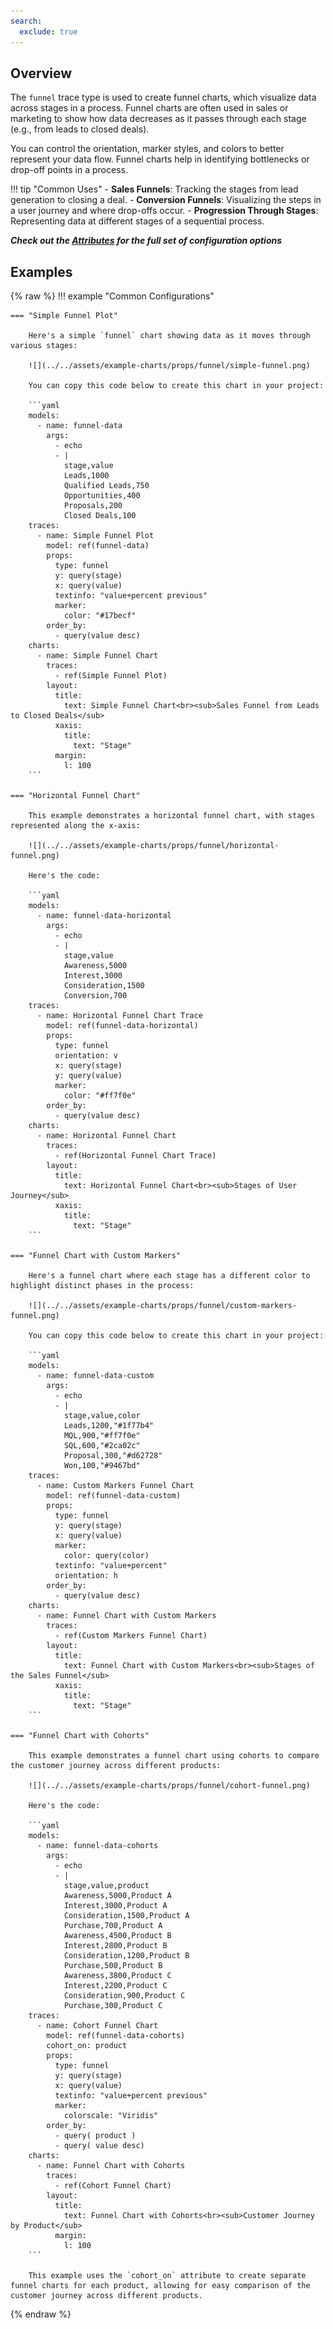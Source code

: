 ```yaml
---
search:
  exclude: true
---
```

<!--start-->
## Overview

The `funnel` trace type is used to create funnel charts, which visualize data across stages in a process. Funnel charts are often used in sales or marketing to show how data decreases as it passes through each stage (e.g., from leads to closed deals).

You can control the orientation, marker styles, and colors to better represent your data flow. Funnel charts help in identifying bottlenecks or drop-off points in a process.

!!! tip "Common Uses"
    - **Sales Funnels**: Tracking the stages from lead generation to closing a deal.
    - **Conversion Funnels**: Visualizing the steps in a user journey and where drop-offs occur.
    - **Progression Through Stages**: Representing data at different stages of a sequential process.

_**Check out the [Attributes](../configuration/Trace/Props/Funnel/#attributes) for the full set of configuration options**_

## Examples

{% raw %}
!!! example "Common Configurations"

    === "Simple Funnel Plot"

        Here's a simple `funnel` chart showing data as it moves through various stages:

        ![](../../assets/example-charts/props/funnel/simple-funnel.png)

        You can copy this code below to create this chart in your project:

        ```yaml
        models:
          - name: funnel-data
            args:
              - echo
              - |
                stage,value
                Leads,1000
                Qualified Leads,750
                Opportunities,400
                Proposals,200
                Closed Deals,100
        traces:
          - name: Simple Funnel Plot
            model: ref(funnel-data)
            props:
              type: funnel
              y: query(stage)
              x: query(value)
              textinfo: "value+percent previous"
              marker:
                color: "#17becf"
            order_by: 
              - query(value desc)
        charts:
          - name: Simple Funnel Chart
            traces:
              - ref(Simple Funnel Plot)
            layout:
              title:
                text: Simple Funnel Chart<br><sub>Sales Funnel from Leads to Closed Deals</sub>
              xaxis:
                title:
                  text: "Stage"
              margin: 
                l: 100
        ```

    === "Horizontal Funnel Chart"

        This example demonstrates a horizontal funnel chart, with stages represented along the x-axis:

        ![](../../assets/example-charts/props/funnel/horizontal-funnel.png)

        Here's the code:

        ```yaml
        models:
          - name: funnel-data-horizontal
            args:
              - echo
              - |
                stage,value
                Awareness,5000
                Interest,3000
                Consideration,1500
                Conversion,700
        traces:
          - name: Horizontal Funnel Chart Trace
            model: ref(funnel-data-horizontal)
            props:
              type: funnel
              orientation: v
              x: query(stage)
              y: query(value)
              marker:
                color: "#ff7f0e"
            order_by: 
              - query(value desc)
        charts:
          - name: Horizontal Funnel Chart
            traces:
              - ref(Horizontal Funnel Chart Trace)
            layout:
              title:
                text: Horizontal Funnel Chart<br><sub>Stages of User Journey</sub>
              xaxis:
                title:
                  text: "Stage"
        ```

    === "Funnel Chart with Custom Markers"

        Here's a funnel chart where each stage has a different color to highlight distinct phases in the process:

        ![](../../assets/example-charts/props/funnel/custom-markers-funnel.png)

        You can copy this code below to create this chart in your project:

        ```yaml
        models:
          - name: funnel-data-custom
            args:
              - echo
              - |
                stage,value,color
                Leads,1200,"#1f77b4"
                MQL,900,"#ff7f0e"
                SQL,600,"#2ca02c"
                Proposal,300,"#d62728"
                Won,100,"#9467bd"
        traces:
          - name: Custom Markers Funnel Chart
            model: ref(funnel-data-custom)
            props:
              type: funnel
              y: query(stage)
              x: query(value)
              marker:
                color: query(color)
              textinfo: "value+percent"
              orientation: h
            order_by: 
              - query(value desc)
        charts:
          - name: Funnel Chart with Custom Markers
            traces:
              - ref(Custom Markers Funnel Chart)
            layout:
              title:
                text: Funnel Chart with Custom Markers<br><sub>Stages of the Sales Funnel</sub>
              xaxis:
                title:
                  text: "Stage"
        ```

    === "Funnel Chart with Cohorts"

        This example demonstrates a funnel chart using cohorts to compare the customer journey across different products:

        ![](../../assets/example-charts/props/funnel/cohort-funnel.png)

        Here's the code:

        ```yaml
        models:
          - name: funnel-data-cohorts
            args:
              - echo
              - |
                stage,value,product
                Awareness,5000,Product A
                Interest,3000,Product A
                Consideration,1500,Product A
                Purchase,700,Product A
                Awareness,4500,Product B
                Interest,2800,Product B
                Consideration,1200,Product B
                Purchase,500,Product B
                Awareness,3800,Product C
                Interest,2200,Product C
                Consideration,900,Product C
                Purchase,300,Product C
        traces:
          - name: Cohort Funnel Chart
            model: ref(funnel-data-cohorts)
            cohort_on: product
            props:
              type: funnel
              y: query(stage)
              x: query(value)
              textinfo: "value+percent previous"
              marker:
                colorscale: "Viridis"
            order_by: 
              - query( product )
              - query( value desc)
        charts:
          - name: Funnel Chart with Cohorts
            traces:
              - ref(Cohort Funnel Chart)
            layout:
              title:
                text: Funnel Chart with Cohorts<br><sub>Customer Journey by Product</sub>
              margin: 
                l: 100
        ```

        This example uses the `cohort_on` attribute to create separate funnel charts for each product, allowing for easy comparison of the customer journey across different products.

{% endraw %}
<!--end-->